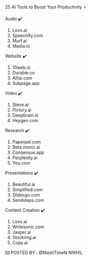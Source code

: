 25 AI Tools to Boost Your Productivity ⭐️

Audio ✔️
1. Lovo.ai  
2. Speechify.com  
3. Murf.ai  
4. Media.io  

Website ✔️
1. 10web.io  
2. Durable.co  
3. Alliai.com  
4. Subpage.app  

Video ✔️
1. Steve.ai  
2. Pictory.ai  
3. Deepbrain.io  
4. Heygen.com  

Research ✔️
1. Paperpal.com  
2. Beta.monic.ai  
3. Consensus.app  
4. Perplexity.ai  
5. You.com  

Presentations ✔️
1. Beautiful.ai  
2. Simplified.com  
3. Slidesgo.com  
4. Sendsteps.com  

Content Creation ✔️
1. Lovo.ai  
2. Writesonic.com  
3. Jasper.ai  
4. Stockimg.ai  
5. Copy.ai

⌨️ POSTED BY : @MastiTimeN N!KH!L
